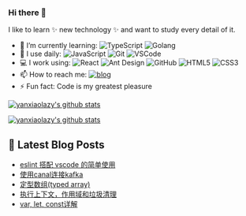 <!--
**yanxiaolazy/yanxiaolazy** is a ✨ _special_ ✨ repository because its `README.md` (this file) appears on your GitHub profile.

Here are some ideas to get you started:

- 🔭 I’m currently working on ...
- 🌱 I’m currently learning ...
- 👯 I’m looking to collaborate on ...
- 🤔 I’m looking for help with ...
- 💬 Ask me about ...
- 📫 How to reach me: ...
- 😄 Pronouns: ...
- ⚡ Fun fact: ...
-->

### Hi there 👋

I like to learn ✨ new technology ✨ and want to study every detail of it.


- 🌱 I’m currently learning:
  ![TypeScript](https://img.shields.io/badge/-TypeScript-%23dfe6e9?style=plastic&logo=typescript)
  ![Golang](https://img.shields.io/badge/-Golang-%23ffffff?style=plastic&logo=go)
- 🚀 I use daily:
  ![JavaScript](https://img.shields.io/badge/-JavaScript-black?style=plastic&logo=javascript)
  ![Git](https://img.shields.io/badge/-Git-%23636e72?style=plastic&logo=git)
  ![VSCode](https://img.shields.io/badge/-VS%20Code-blue?style=plastic&logo=visual-studio-code)
- 💻 I work using:
  ![React](https://img.shields.io/badge/-React-181717?style=plastic&logo=react)
  ![Ant Design](https://img.shields.io/badge/-Ant%20Design-%230984e3?style=plastic&logo=ant-design)
  ![GitHub](https://img.shields.io/badge/-GitHub-181717?style=plastic&logo=github)
  ![HTML5](https://img.shields.io/badge/-HTML5-E34F26?style=plastic&logo=html5&logoColor=white)
  ![CSS3](https://img.shields.io/badge/-CSS3-1572B6?style=plastic&logo=css3)
- 📫 How to reach me: 
  [![blog](https://img.shields.io/badge/-Blog-success?style=plastic)](https://yanxiaolazy.github.io)
- ⚡ Fun fact: Code is my greatest pleasure

[![yanxiaolazy's github stats](https://github-readme-stats.vercel.app/api?username=yanxiaolazy&show_icons=true)](https://github.com/yanxiaolazy)

[![yanxiaolazy's github stats](https://github-readme-stats.vercel.app/api/pin/?username=yanxiaolazy&repo=rc-upload-file)](https://github.com/yanxiaolazy/rc-upload-file)

## 📕 Latest Blog Posts

<!-- BLOG-POST-LIST:START -->
- [eslint 搭配 vscode 的简单使用](https://yanxiaolazy.github.io/2021/05/12/eslint-%E6%90%AD%E9%85%8D-vscode-%E7%9A%84%E7%AE%80%E5%8D%95%E4%BD%BF%E7%94%A8/)
- [使用canal连接kafka](https://yanxiaolazy.github.io/2021/04/20/%E4%BD%BF%E7%94%A8canal%E8%BF%9E%E6%8E%A5kafka/)
- [定型数组(typed array)](https://yanxiaolazy.github.io/2021/04/09/%E5%AE%9A%E5%9E%8B%E6%95%B0%E7%BB%84-typed-array/)
- [执行上下文，作用域和垃圾清理](https://yanxiaolazy.github.io/2021/03/27/%E6%89%A7%E8%A1%8C%E4%B8%8A%E4%B8%8B%E6%96%87%EF%BC%8C%E4%BD%9C%E7%94%A8%E5%9F%9F%E5%92%8C%E5%9E%83%E5%9C%BE%E6%B8%85%E7%90%86/)
- [var, let, const详解](https://yanxiaolazy.github.io/2021/03/21/var-let-const%E8%AF%A6%E8%A7%A3/)
<!-- BLOG-POST-LIST:END -->
